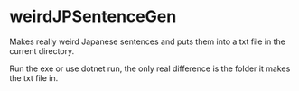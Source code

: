 # weirdJPSentenceGen
Makes really weird Japanese sentences and puts them into a txt file in the current directory.

Run the exe or use dotnet run, the only real difference is the folder it makes the txt file in.
